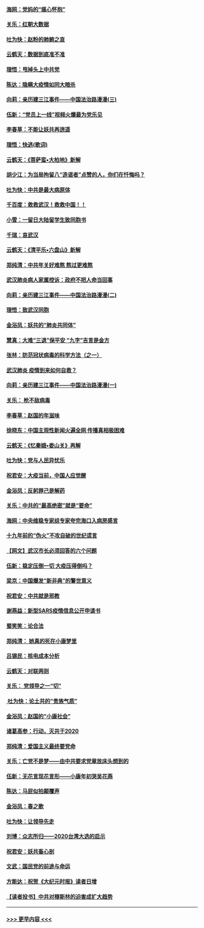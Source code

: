 #### [海网：党妈的“瘟心怀抱”](../pages/nsc993/n11840740.md?t=02040655) 
#### [关乐：红朝大数据](../pages/nsc993/n11840675.md?t=02040655) 
#### [吐为快：赵粉的肺腑之哀](../pages/nsc993/n11840618.md?t=02040655) 
#### [云鹤天：数据到底准不准](../pages/nsc993/n11840325.md?t=02040655) 
#### [理悟：甩掉头上中共党](../pages/nsc993/n11838826.md?t=02040655) 
#### [陈达：隐瞒大疫情如同大暗杀](../pages/nsc993/n11838771.md?t=02040655) 
#### [向莉：亲历建三江事件——中国法治路漫漫(三)](../pages/nsc993/n11831825.md?t=02040655) 
#### [伍新：“党员上一线”视频火爆最为党乐见](../pages/nsc993/n11838200.md?t=02040655) 
#### [李春草：不能让妖共再逍遥](../pages/nsc993/n11838102.md?t=02040655) 
#### [理悟：快逃(歌词)](../pages/nsc993/n11838083.md?t=02040655) 
#### [云鹤天：《菩萨蛮▪大柏地》新解](../pages/nsc993/n11838059.md?t=02040655) 
#### [胡少江：为当局拘留八“造谣者”点赞的人，你们在忏悔吗？](../pages/nsc993/n11836801.md?t=02040655) 
#### [吐为快：中共是最大病原体](../pages/nsc993/n11836748.md?t=02040655) 
#### [千百度：救救武汉！救救中国！！](../pages/nsc993/n11836145.md?t=02040655) 
#### [小雪：一留日大陆留学生致同胞书](../pages/nsc993/n11834624.md?t=02040655) 
#### [千瑞：哀武汉](../pages/nsc993/n11833647.md?t=02040655) 
#### [云鹤天：《清平乐▪六盘山》新解](../pages/nsc993/n11833611.md?t=02040655) 
#### [郑纯清：中共年关好难熬 熬过更难熬](../pages/nsc993/n11833489.md?t=02040655) 
#### [武汉肺炎病人家属控诉：政府不把人命当回事](../pages/nsc993/n11833205.md?t=02040655) 
#### [向莉：亲历建三江事件——中国法治路漫漫(二)](../pages/nsc993/n11829102.md?t=02040655) 
#### [理悟：致武汉同胞](../pages/nsc993/n11831522.md?t=02040655) 
#### [金浴凤：妖共的“肺炎共同体”](../pages/nsc993/n11829448.md?t=02040655) 
#### [慧真：大难“三退”保平安 “九字”吉言是金方](../pages/nsc993/n11829501.md?t=02040655) 
#### [张林：防范冠状病毒的科学方法（之一）](../pages/nsc993/n11828618.md?t=02040655) 
#### [武汉肺炎 疫情到来如何自救？](../pages/nsc993/n11827632.md?t=02040655) 
#### [向莉：亲历建三江事件——中国法治路漫漫(一)](../pages/nsc993/n11827190.md?t=02040655) 
#### [关乐： 枪不敌病毒](../pages/nsc993/n11826746.md?t=02040655) 
#### [李春草：赵国的年滋味](../pages/nsc993/n11826321.md?t=02040655) 
#### [徐晓东：中国主观性新闻火遍全网 传播真相极困难](../pages/nsc993/n11826508.md?t=02040655) 
#### [云鹤天：《忆秦娥▪娄山关》再解](../pages/nsc993/n11824682.md?t=02040655) 
#### [吐为快：党与人民异忧乐](../pages/nsc993/n11824660.md?t=02040655) 
#### [祝君安：大疫当前，中国人应觉醒](../pages/nsc993/n11821946.md?t=02040655) 
#### [金浴凤：反躬罪己是解药](../pages/nsc993/n11820280.md?t=02040655) 
#### [关乐：中共的“最高绝密”就是“要命”](../pages/nsc993/n11816946.md?t=02040655) 
#### [海网：中央维稳专家组专家夸完海口入病房感言](../pages/nsc993/n11815138.md?t=02040655) 
#### [十九年前的“伪火”不攻自破的世纪谎言](../pages/nsc993/n11813238.md?t=02040655) 
#### [【网文】武汉市长必须回答的六个问题](../pages/nsc993/n11813848.md?t=02040655) 
#### [伍新：稳定压倒一切 大疫压得倒吗？](../pages/nsc993/n11812634.md?t=02040655) 
#### [梁京：中国爆发“新非典”的警世意义](../pages/nsc993/n11812554.md?t=02040655) 
#### [祝君安：中共就是邪教](../pages/nsc993/n11812431.md?t=02040655) 
#### [谢燕益：新型SARS疫情信息公开申请书](../pages/nsc993/n11808840.md?t=02040655) 
#### [蜀笑笑：论合法](../pages/nsc993/n11808064.md?t=02040655) 
#### [郑纯清： 她真的死在小康梦里](../pages/nsc993/n11806623.md?t=02040655) 
#### [吕锡民：核电成本分析](../pages/nsc993/n11806284.md?t=02040655) 
#### [云鹤天：对联两则](../pages/nsc993/n11805957.md?t=02040655) 
#### [关乐： 党领导之一“切”](../pages/nsc993/n11804505.md?t=02040655) 
#### [ 吐为快：论土共的“贵族气质”](../pages/nsc993/n11804490.md?t=02040655) 
#### [金浴凤：赵国的“小康社会”](../pages/nsc993/n11804452.md?t=02040655) 
#### [诸葛高参：行动，灭共于2020](../pages/nsc993/n11804120.md?t=02040655) 
#### [郑纯清：爱国主义最终要党命](../pages/nsc993/n11802197.md?t=02040655) 
#### [关乐：亡党不是梦——由中共要求党章放床头想到的](../pages/nsc993/n11802156.md?t=02040655) 
#### [伍新：无花言现花言形——小康年初哭吴花燕](../pages/nsc993/n11800044.md?t=02040655) 
#### [陈达：马屁似拍颠覆声](../pages/nsc993/n11800010.md?t=02040655) 
#### [金浴凤：春之歌](../pages/nsc993/n11797687.md?t=02040655) 
#### [吐为快：让领导先走](../pages/nsc993/n11797512.md?t=02040655) 
#### [刘博：众志所归——2020台湾大选的启示](../pages/nsc993/n11796878.md?t=02040655) 
#### [祝君安：妖共畜心剖](../pages/nsc993/n11794273.md?t=02040655) 
#### [文武：国民党的前途与命运](../pages/nsc993/n11794198.md?t=02040655) 
#### [方能达：祝贺《大纪元时报》读者日增](../pages/nsc993/n11793807.md?t=02040655) 
#### [【读者投书】中共对穆斯林的迫害成扩大趋势](../pages/nsc993/n11791371.md?t=02040655) 

----
#### [ >>> 更早内容 <<< ](../indexes/nsc993-earlier.md)
